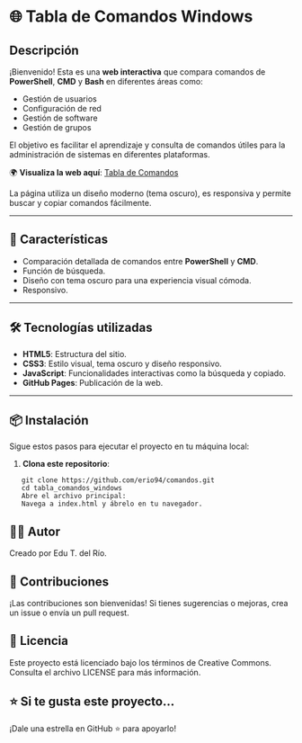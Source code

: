 # 🌐 **Tabla de Comandos Windows**

## Descripción

¡Bienvenido! Esta es una **web interactiva** que compara comandos de **PowerShell**, **CMD** y **Bash** en diferentes áreas como:
- Gestión de usuarios
- Configuración de red
- Gestión de software
- Gestión de grupos


El objetivo es facilitar el aprendizaje y consulta de comandos útiles para la administración de sistemas en diferentes plataformas.

🌍 **Visualiza la web aquí**: [Tabla de Comandos](https://erio94.github.io/comandos/)

La página utiliza un diseño moderno (tema oscuro), es responsiva y permite buscar y copiar comandos fácilmente.

---

## 🚀 **Características**
- Comparación detallada de comandos entre **PowerShell** y **CMD**.
- Función de búsqueda.
- Diseño con tema oscuro para una experiencia visual cómoda.
- Responsivo.

---

## 🛠️ **Tecnologías utilizadas**
- **HTML5**: Estructura del sitio.
- **CSS3**: Estilo visual, tema oscuro y diseño responsivo.
- **JavaScript**: Funcionalidades interactivas como la búsqueda y copiado.
- **GitHub Pages**: Publicación de la web.

---

## 📦 **Instalación**

Sigue estos pasos para ejecutar el proyecto en tu máquina local:

1. **Clona este repositorio**:
```
   git clone https://github.com/erio94/comandos.git
   cd tabla_comandos_windows
   Abre el archivo principal:
   Navega a index.html y ábrelo en tu navegador.
```

## 👨‍💻 Autor
Creado por Edu T. del Río.

## 🤝 Contribuciones
¡Las contribuciones son bienvenidas! Si tienes sugerencias o mejoras, crea un issue o envía un pull request.

## 📄 Licencia
Este proyecto está licenciado bajo los términos de Creative Commons. Consulta el archivo LICENSE para más información.

## ⭐ Si te gusta este proyecto...
¡Dale una estrella en GitHub ⭐ para apoyarlo!

